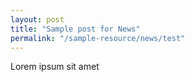 ```yaml
---
layout: post
title: "Sample post for News"
permalink: "/sample-resource/news/test"
---
```

Lorem ipsum sit amet
